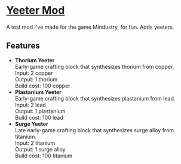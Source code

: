# [Yeeter Mod](https://github.com/tcookiem/yeeter-mod/wiki)
A test mod I've made for the game Mindustry, for fun. Adds yeeters.

## Features
- **Thorium Yeeter**  
  Early-game crafting block that synthesizes thorium from copper.  
  Input: 2 copper  
  Output: 1 thorium  
  Build cost: 100 copper  
- **Plastanium Yeeter**  
  Early-game crafting block that synthesizes plastanium from lead.  
  Input: 2 lead  
  Output: 1 plastanium  
  Build cost: 100 lead  
- **Surge Yeeter**  
  Late early-game crafting block that synthesizes surge alloy from titanium.  
  Input: 2 titanium  
  Output: 1 surge alloy  
  Build cost: 100 titanium  
